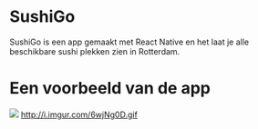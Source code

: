 # SushiGo
SushiGo is een app gemaakt met React Native en het laat je alle beschikbare sushi plekken zien in Rotterdam.

# Een voorbeeld van de app
![](http://i.imgur.com/6wjNg0D.gif)
http://i.imgur.com/6wjNg0D.gif